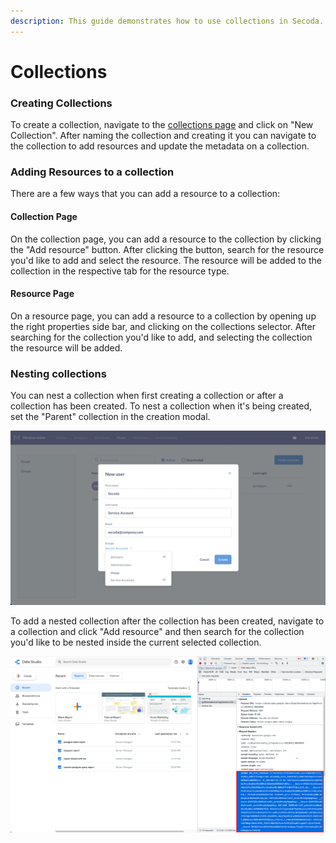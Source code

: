 ```yaml
---
description: This guide demonstrates how to use collections in Secoda.
---
```


# Collections

### Creating Collections

To create a collection, navigate to the [collections page](https://app.secoda.co/collection) and click on "New Collection". After naming the collection and creating it you can navigate to the collection to add resources and update the metadata on a collection.

### Adding Resources to a collection

There are a few ways that you can add a resource to a collection:

#### Collection Page

On the collection page, you can add a resource to the collection by clicking the "Add resource" button. After clicking the button, search for the resource you'd like to add and select the resource. The resource will be added to the collection in the respective tab for the resource type.

#### Resource Page

On a resource page, you can add a resource to a collection by opening up the right properties side bar, and clicking on the collections selector. After searching for the collection you'd like to add, and selecting the collection the resource will be added.

### Nesting collections

You can nest a collection when first creating a collection or after a collection has been created. To nest a collection when it's being created, set the "Parent" collection in the creation modal.&#x20;

![](<../.gitbook/assets/image (10).png>)

To add a nested collection after the collection has been created, navigate to a collection and click "Add resource" and then search for the collection you'd like to be nested inside the current selected collection.

![](<../.gitbook/assets/image (5) (1).png>)

